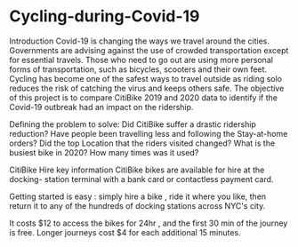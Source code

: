 # Cycling-during-Covid-19
Introduction
Covid-19 is changing the ways we travel around the cities. Governments are advising against the use of crowded transportation except for essential travels. Those who need to go out are using more personal forms of transportation, such as bicycles, scooters and their own feet. Cycling has become one of the safest ways to travel outside as riding solo reduces the risk of catching the virus and keeps others safe. The objective of this project is to compare CitiBike 2019 and 2020 data to identify if the Covid-19 outbreak had an impact on the ridership.


Defining the problem to solve:
Did CitiBike suffer a drastic ridership reduction?
Have people been travelling less and following the Stay-at-home orders?
Did the top Location that the riders visited changed?
What is the busiest bike in 2020? How many times was it used?


CitiBike Hire key information
CitiBike bikes are available for hire at the docking- station terminal with a bank card or contactless  payment card.

Getting started is easy : simply hire a bike , ride it where you like, then return it to any of the hundreds of docking stations across NYC's city.

It costs $12 to access the bikes for 24hr , and the first 30 min of the journey is free. Longer journeys cost $4 for each additional 15 minutes.


